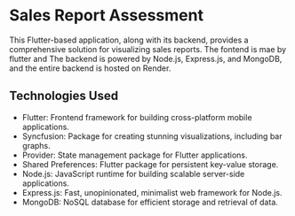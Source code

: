 # Sales Report Assessment

This Flutter-based application, along with its backend, provides a comprehensive solution for visualizing sales reports.
The fontend is mae by flutter and The backend is powered by Node.js, Express.js, and MongoDB, and the entire backend is hosted on Render.

## Technologies Used

- Flutter: Frontend framework for building cross-platform mobile applications.
- Syncfusion: Package for creating stunning visualizations, including bar graphs.
- Provider: State management package for Flutter applications.
- Shared Preferences: Flutter package for persistent key-value storage.
- Node.js: JavaScript runtime for building scalable server-side applications.
- Express.js: Fast, unopinionated, minimalist web framework for Node.js.
- MongoDB: NoSQL database for efficient storage and retrieval of data.


